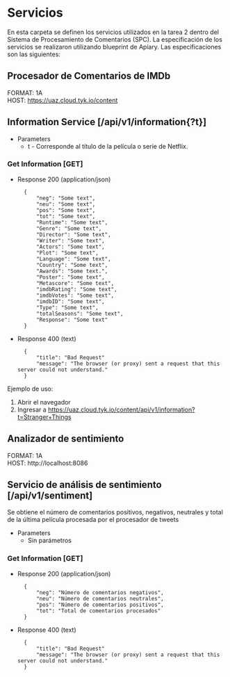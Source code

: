 # Servicios
En esta carpeta se definen los servicios utilizados en la tarea 2 dentro del Sistema de Procesamiento de Comentarios (SPC). La especificación de los servicios se realizaron utilizando blueprint de Apiary.
Las especificaciones son las siguientes:

## Procesador de Comentarios de IMDb
  
FORMAT: 1A  
HOST: https://uaz.cloud.tyk.io/content

## Information Service [/api/v1/information{?t}]

+ Parameters
    + t - Corresponde al título de la película o serie de Netflix.

### Get Information [GET]

+ Response 200 (application/json)

        { 
            "neg": "Some text",
            "neu": "Some text", 
            "pos": "Some text",
            "tot": "Some text",
            "Runtime": "Some text",
            "Genre": "Some text",
            "Director": "Some text",
            "Writer": "Some text",
            "Actors": "Some text",
            "Plot": "Some text",
            "Language": "Some text",
            "Country": "Some text",
            "Awards": "Some text.",
            "Poster": "Some text",
            "Metascore": "Some text",
            "imdbRating": "Some text",
            "imdbVotes": "Some text",
            "imdbID": "Some text",
            "Type": "Some text",
            "totalSeasons": "Some text",
            "Response": "Some text"
        }

+ Response 400 (text)

        {
            "title": "Bad Request"
            "message": "The browser (or proxy) sent a request that this server could not understand."
        }

Ejemplo de uso: 
1. Abrir el navegador
1. Ingresar a https://uaz.cloud.tyk.io/content/api/v1/information?t=Stranger+Things


## Analizador de sentimiento

FORMAT: 1A  
HOST: http://localhost:8086  

## Servicio de análisis de sentimiento [/api/v1/sentiment]

Se obtiene el número de comentarios positivos, negativos, neutrales y total de la última película procesada por el procesador de tweets

+ Parameters
    + Sin parámetros

### Get Information [GET]

+ Response 200 (application/json)

        { 
            "neg": "Número de comentarios negativos",
            "neu": "Número de comentarios neutrales", 
            "pos": "Número de comentarios positivos",
            "tot": "Total de comentarios procesados"
        }

+ Response 400 (text)

        {
            "title": "Bad Request"
            "message": "The browser (or proxy) sent a request that this server could not understand."
        }

